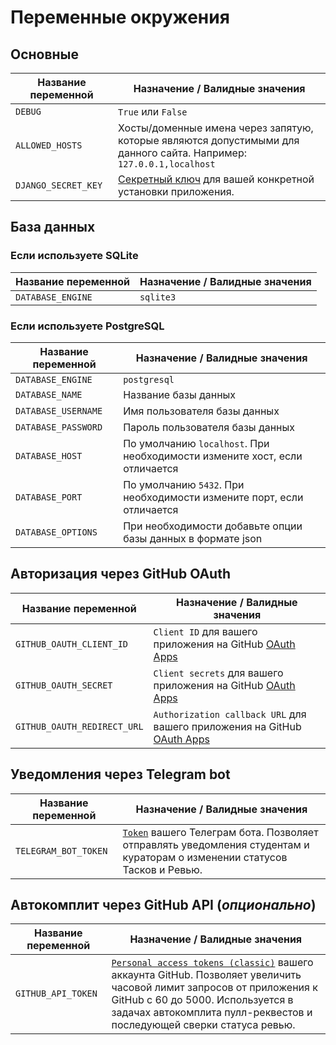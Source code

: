# Переменные окружения

## Основные

| Название переменной | Назначение / Валидные значения |
|---------------------|--------------------------------|
| `DEBUG`             |`True` или `False`              |
| `ALLOWED_HOSTS` | Хосты/доменные имена через запятую, которые являются допустимыми для данного сайта. Например: `127.0.0.1,localhost` |
| `DJANGO_SECRET_KEY` | [Секретный ключ](https://docs.djangoproject.com/en/5.0/ref/settings/#secret-key) для вашей конкретной установки приложения. |

## База данных

### Если используете SQLite

| Название переменной | Назначение / Валидные значения |
|---------------------|--------------------------------|
| `DATABASE_ENGINE` | `sqlite3` |

### Если используете PostgreSQL

| Название переменной | Назначение / Валидные значения |
|---------------------|--------------------------------|
| `DATABASE_ENGINE` | `postgresql` |
| `DATABASE_NAME` | Название базы данных |
| `DATABASE_USERNAME` | Имя пользователя базы данных  |
| `DATABASE_PASSWORD` | Пароль пользователя базы данных |
| `DATABASE_HOST` | По умолчанию `localhost`. При необходимости измените хост, если отличается |
| `DATABASE_PORT` | По умолчанию `5432`. При необходимости измените порт, если отличается |
| `DATABASE_OPTIONS` | При необходимости добавьте опции базы данных в формате json |



## Авторизация через GitHub OAuth

| Название переменной | Назначение / Валидные значения |
|---------------------|--------------------------------|
| `GITHUB_OAUTH_CLIENT_ID` | `Client ID` для вашего приложения на GitHub [OAuth Apps](https://github.com/settings/developers) |
| `GITHUB_OAUTH_SECRET` | `Client secrets` для вашего приложения на GitHub [OAuth Apps](https://github.com/settings/developers) |
| `GITHUB_OAUTH_REDIRECT_URL` | `Authorization callback URL` для вашего приложения на GitHub [OAuth Apps](https://github.com/settings/developers) |


## Уведомления через Telegram bot

| Название переменной | Назначение / Валидные значения |
|---------------------|--------------------------------|
| `TELEGRAM_BOT_TOKEN` | [`Token`](https://core.telegram.org/bots/features#creating-a-new-bot) вашего Телеграм бота. Позволяет отправлять уведомления студентам и кураторам о изменении статусов Тасков и Ревью. |


## Автокомплит через GitHub API (*опционально*)

| Название переменной | Назначение / Валидные значения |
|---------------------|--------------------------------|
| `GITHUB_API_TOKEN` | [`Personal access tokens (classic)`](https://github.com/settings/tokens) вашего аккаунта GitHub. Позволяет увеличить часовой лимит запросов от приложения к GitHub c 60 до 5000. Используется в задачах автокомплита пулл-реквестов и последующей сверки статуса ревью. |

